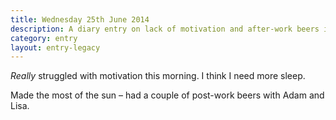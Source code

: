 ```yaml
---
title: Wednesday 25th June 2014
description: A diary entry on lack of motivation and after-work beers in the sunshine
category: entry
layout: entry-legacy
---
```


*Really* struggled with motivation this morning. I think I need more sleep.

Made the most of the sun – had a couple of post-work beers with Adam and Lisa.
